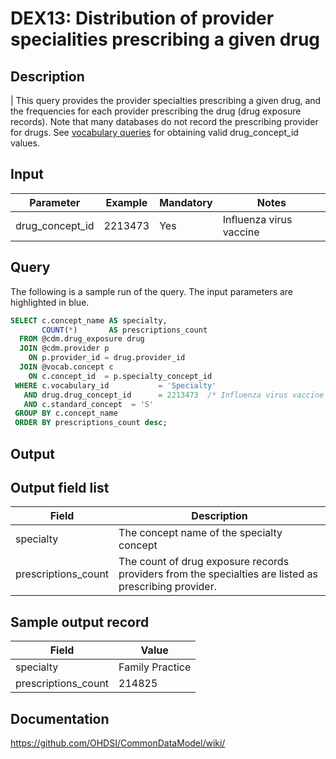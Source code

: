 <!---
Group:drug exposure
Name:DEX13 Distribution of provider specialities prescribing a given drug
Author:Patrick Ryan
CDM Version: 5.0
-->

# DEX13: Distribution of provider specialities prescribing a given drug

## Description
| This query provides the provider specialties prescribing a given drug, and the frequencies for each provider prescribing the drug (drug exposure records). Note that many databases do not record the prescribing provider for drugs. See  [vocabulary queries](http://vocabqueries.omop.org/drug-queries) for obtaining valid drug_concept_id values.

## Input

|  Parameter |  Example |  Mandatory |  Notes |
| --- | --- | --- | --- |
| drug_concept_id | 2213473 | Yes | Influenza virus vaccine |

## Query
The following is a sample run of the query. The input parameters are highlighted in  blue.

```sql
SELECT c.concept_name AS specialty,
       COUNT(*)       AS prescriptions_count
  FROM @cdm.drug_exposure drug
  JOIN @cdm.provider p 
    ON p.provider_id = drug.provider_id
  JOIN @vocab.concept c
    ON c.concept_id  = p.specialty_concept_id
 WHERE c.vocabulary_id           = 'Specialty'
   AND drug.drug_concept_id      = 2213473  /* Influenza virus vaccine */
   AND c.standard_concept  = 'S'
 GROUP BY c.concept_name
 ORDER BY prescriptions_count desc;
```

## Output


## Output field list

|  Field |  Description |
| --- | --- |
| specialty | The concept name of the specialty concept |
| prescriptions_count | The count of drug exposure records providers from the specialties are listed as prescribing provider. |


## Sample output record

|  Field |  Value |
| --- | --- |
| specialty |  Family Practice |
| prescriptions_count |  214825 |

## Documentation
https://github.com/OHDSI/CommonDataModel/wiki/

